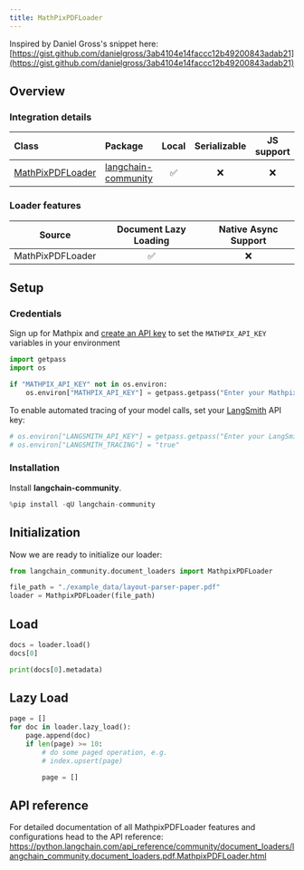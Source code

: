 ```yaml
---
title: MathPixPDFLoader
---
```


Inspired by Daniel Gross's snippet here: [https://gist.github.com/danielgross/3ab4104e14faccc12b49200843adab21](https://gist.github.com/danielgross/3ab4104e14faccc12b49200843adab21)

## Overview
### Integration details

| Class | Package | Local | Serializable | JS support|
| :--- | :--- | :---: | :---: |  :---: |
| [MathPixPDFLoader](https://python.langchain.com/api_reference/community/document_loaders/langchain_community.document_loaders.pdf.MathpixPDFLoader.html) | [langchain-community](https://python.langchain.com/api_reference/community/index.html) | ✅ | ❌ | ❌ |
### Loader features
| Source | Document Lazy Loading | Native Async Support
| :---: | :---: | :---: |
| MathPixPDFLoader | ✅ | ❌ |

## Setup

### Credentials

Sign up for Mathpix and [create an API key](https://mathpix.com/docs/ocr/creating-an-api-key) to set the `MATHPIX_API_KEY` variables in your environment


```python
import getpass
import os

if "MATHPIX_API_KEY" not in os.environ:
    os.environ["MATHPIX_API_KEY"] = getpass.getpass("Enter your Mathpix API key: ")
```

To enable automated tracing of your model calls, set your [LangSmith](https://docs.smith.langchain.com/) API key:


```python
# os.environ["LANGSMITH_API_KEY"] = getpass.getpass("Enter your LangSmith API key: ")
# os.environ["LANGSMITH_TRACING"] = "true"
```

### Installation

Install **langchain-community**.


```python
%pip install -qU langchain-community
```

## Initialization

Now we are ready to initialize our loader:


```python
from langchain_community.document_loaders import MathpixPDFLoader

file_path = "./example_data/layout-parser-paper.pdf"
loader = MathpixPDFLoader(file_path)
```

## Load


```python
docs = loader.load()
docs[0]
```


```python
print(docs[0].metadata)
```

## Lazy Load


```python
page = []
for doc in loader.lazy_load():
    page.append(doc)
    if len(page) >= 10:
        # do some paged operation, e.g.
        # index.upsert(page)

        page = []
```

## API reference

For detailed documentation of all MathpixPDFLoader features and configurations head to the API reference: https://python.langchain.com/api_reference/community/document_loaders/langchain_community.document_loaders.pdf.MathpixPDFLoader.html
